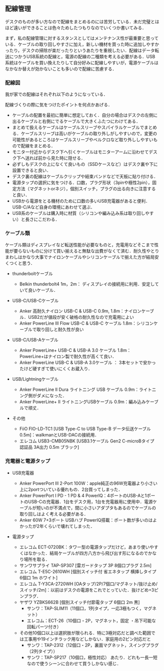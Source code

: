 

## 配線管理

デスクのものが多い方なので配線をまとめるのには苦労している．未だ完璧とはほど遠いができることは色々ためしたつもりなのでいくつか書いてみる．

まず，私の配線管理に対するスタンスとしてはメンテナンス性が最重要と思っている．ケーブルの取り回しやすさに加え，新しい機材を買った時に追加しやすかったり，デスクの掃除が楽だったりというあたりを重視したい．配線はデータ転送につかうUSB系統の配線と，電源の配線の二種類を考える必要がある．USB系統はケーブルを買い換えたりして自分好みに配線しやすいが，電源ケーブルはなかなか替えが効かないことも多いので配線に苦慮する．

### 配線図

我が家での配線はそれぞれ以下のようになっている．

配線づくりの際に気をつけたポイントを何点かあげる．

- ケーブルの配置を最初に簡単に想定しておく．自分の場合はデスクの左側に出るケーブルと右側にでるケーブルで大きくふたつにわけてある．
- まとめて扱えるケーブルはケーブルスリーブやスパイラルケーブルでまとめる．ケーブルスリーブは高いがケーブルの取り外しがしやすいので，変更の可能性があるところはケーブルスリーブやベルクロなど取り外ししやすいもので配線をまとめる．
- モニター付近からデスク下へ引くケーブルはモニターアームに沿わせてデスク下へ送れば前から見た時に隠せる．
- 必ずしもデスクの上になくて良いもの（SSDケースなど）はデスク裏や下に設置できると良い．
- デスク裏の配線はケーブルクリップや結束バンドなどで天板に貼り付ける．
- 電源タップの選択に気をつける．口数，プラグ形状（3pinや極性2pin），固定方法（マグネットorネジ），個別スイッチ，プラグの出る向きに注意すると良い．
- USBから電源をとる機材のために口数の多いUSB充電器があると便利．USB-C/Aなど自身の環境にあわせて選ぶ．
- USB系のケーブルは購入時に材質（シリコンや編み込み系は取り回しやすい）と長さにこだわる．



### ケーブル類

ケーブル類はディスプレイなど転送性能が必要なものと，充電用などそこまで性能が要らないものに分けて買い揃えると無駄な出費がなくて済む．耐久性やとりまわしはかなり大事でナイロンケーブルやシリコンケーブルで揃えた方が結局安くつくと思う．

- thunderboltケーブル
  - Belkin thunderbolt4 1m，2m： ディスプレイの接続用に利用．安定していて良いケーブル．

- USB-C/USB-Cケーブル
  - Anker 高耐久ナイロン USB-C & USB-C 0.9m, 1.8m：ナイロンケーブル．USB2だが値段が安く破格の耐久性なので充電用によい
  - Anker PowerLine III Flow USB-C & USB-C ケーブル 1.8m：シリコンケーブルで取り回しと耐久性が良い

- USB-C/USB-Aケーブル
  - Anker PowerLine+ USB-C & USB-A 3.0 ケーブル 1.8m：PowerLine+はナイロン製で耐久性が高くて良い．
  - Anker PowerLine USB-C & USB-A 3.0ケーブル ： 3本セットで安かったけど硬すぎて使いにくくお蔵入り．

- USB/Lightningケーブル
  - Anker PowerLine II Dura ライトニング USB ケーブル 0.9m：ライトニング側がダメになった．
  - Anker PowerLine+ II ライトニングUSBケーブル 0.9m：編み込みケーブルで頑丈．

- その他
  - FiiO FIO-LD-TC1 [USB Type-C to USB Type-B データ伝送ケーブル 0.5m]：walkmanとUSB-DACの接続用．
  - エレコム USB3-CMB05NBK [USB3.1ケーブル Gen2 C-microBタイプ 認証品 3A出力 0.5m ブラック]

### 充電器と電源タップ

- USB充電器
  - Anker PowerPort III 2-Port 100W：apple純正の96W充電器より小さい上に2portついている優れもの．2台買ってしまった．
  - Anker PowerPort I PD - 1 PD & 4 PowerIQ：4ポートのUSB-Aと1ポートのUSB-Cの充電器．1台をデスク用，1台を充電器用に使用中．電源ケーブルが短いのが不満点で，間に小さいアダプタもあるのでケーブルの取り回しはよく考える必要がある．
  - Anker 60W 7+3ポート USBハブ PowerIQ搭載：ポート数が多いのはよかったが2年くらいで壊れてしまった．

- 電源タップ
  - エレコム ECT-0720BK：タワー型の電源タップだけど，あまり使いやすくはなかった．結局ケーブルが四方八方から飛び出す形になるのでかなり場所を取る．
  - サンワサプライ TAP-SP307 [雷ガードタップ 3P 8個口プラグ 2.5m]
  - エレコム T-E5C-2610WH [個別スイッチ付 省エネタップ 横挿しタイプ 6個口 1m ホワイト]
  - エレコム T-Y3CA-2720WH [OAタップ/2P/7個口/マグネット/抜け止め/スイッチ/2m]：以前はデスクの電源をこれでとっていた．抜けどめ+3ピンプラグ．
  - ヤザワ YZBKS662B [個別スイッチ付節電タップ 6個口 2m 黒]
	- サンワ：TAP-SLIM11（11個口，1列タイプ，一応3極もつく，マグネット）
	- エレコム：ECT-26（10個口・2P，マグネット，固定 ・吊下可能な回転パーツ付き）
  - その他10個口以上は選択肢が限られる．特に3極対応だと調べた範囲では工事用や19インチラック用などしかない．家庭用の2ピン対応だと
  	- サンワ：TAP-2312（12個口・2P，裏面マグネット，スイングプラグ（2列タイプ））
  	- サンワ：TAP-SP217（10個口，極性対応）
	あたり．どれも一長一短なので使うシーンに合わせて買うしかない感じ．
